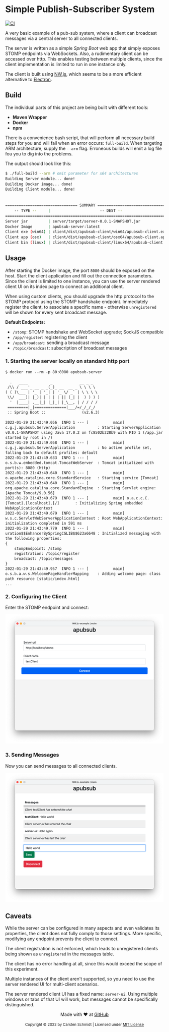 # Simple Publish-Subscriber System

[![CI](https://github.com/jazzschmidt/apubsub/actions/workflows/ci.yml/badge.svg?branch=main)](https://github.com/jazzschmidt/gradle-docker-plugin/actions/workflows/ci.yml)

A very basic example of a pub-sub system, where a client can broadcast messages via a central server to all connected
clients.

The server is written as a simple _Spring Boot_ web app that simply exposes STOMP endpoints via WebSockets. Also, a
rudimentary client can be accessed over http. This enables testing between multiple clients, since the client
implementation is limited to run in one instance only.

The client is built using [NW.js](https://nwjs.io/), which seems to be a more efficient alternative
to [Electron](https://www.electronjs.org/).

## Build

The individual parts of this project are being built with different tools:

- **Maven Wrapper**
- **Docker**
- **npm**

There is a convenience bash script, that will perform all necessary build steps for you and will fail when an error
occurs: `full-build`. When targeting ARM architecture, supply the `--arm` flag. Erroneous builds will emit a log file
fou you to dig into the problems.

The output should look like this:

```bash
$ ./full-build --arm # omit parameter for x64 architectures
Building Server module... done!
Building Docker image... done!
Building Client module... done!


================================ SUMMARY ================================
    -- TYPE --     |                      -- DEST --
=========================================================================
Server jar         | server/target/server-0.0.1-SNAPSHOT.jar
Docker Image       | apubsub-server:latest
Client exe (win64) | client/dist/apubsub-client/win64/apubsub-client.exe
Client app (osx)   | client/dist/apubsub-client/osx64/apubsub-client.app
Client bin (linux) | client/dist/apubsub-client/linux64/apubsub-client
```

## Usage

After starting the Docker image, the port `8080` should be exposed on the host. Start the client application and fill
out the connection parameters. Since the client is limited to one instance, you can use the server rendered client UI on
its index page to connect an additional client.

When using custom clients, you should upgrade the http protocol to the STOMP protocol using the STOMP handshake
endpoint. Immediately register the client, to associate a specific name - otherwise `unregistered` will be shown for
every sent broadcast message.

**Default Endpoints:**

- `/stomp`: STOMP handshake and WebSocket upgrade; SockJS compatible
- `/app/register`: registering the client
- `/app/broadcast`: sending a broadcast message
- `/topic/broadcast`:  subscription of broadcast messages

### 1. Starting the server locally on standard http port

```
$ docker run --rm -p 80:8080 apubsub-server

  .   ____          _            __ _ _
 /\\ / ___'_ __ _ _(_)_ __  __ _ \ \ \ \
( ( )\___ | '_ | '_| | '_ \/ _` | \ \ \ \
 \\/  ___)| |_)| | | | | || (_| |  ) ) ) )
  '  |____| .__|_| |_|_| |_\__, | / / / /
 =========|_|==============|___/=/_/_/_/
 :: Spring Boot ::                (v2.6.3)

2022-01-29 21:43:49.056  INFO 1 --- [           main] c.g.j.apubsub.ServerApplication          : Starting ServerApplication v0.0.1-SNAPSHOT using Java 17.0.2 on fc8502b228b9 with PID 1 (/app.jar started by root in /)
2022-01-29 21:43:49.058  INFO 1 --- [           main] c.g.j.apubsub.ServerApplication          : No active profile set, falling back to default profiles: default
2022-01-29 21:43:49.633  INFO 1 --- [           main] o.s.b.w.embedded.tomcat.TomcatWebServer  : Tomcat initialized with port(s): 8080 (http)
2022-01-29 21:43:49.640  INFO 1 --- [           main] o.apache.catalina.core.StandardService   : Starting service [Tomcat]
2022-01-29 21:43:49.640  INFO 1 --- [           main] org.apache.catalina.core.StandardEngine  : Starting Servlet engine: [Apache Tomcat/9.0.56]
2022-01-29 21:43:49.679  INFO 1 --- [           main] o.a.c.c.C.[Tomcat].[localhost].[/]       : Initializing Spring embedded WebApplicationContext
2022-01-29 21:43:49.679  INFO 1 --- [           main] w.s.c.ServletWebServerApplicationContext : Root WebApplicationContext: initialization completed in 591 ms
2022-01-29 21:43:49.779  INFO 1 --- [           main] uration$$EnhancerBySpringCGLIB$$623a6648 : Initialized messaging with the following properties: 
{
    stompEndpoint: /stomp
    registration: /topic/register
    broadcast: /topic/messages
}
2022-01-29 21:43:49.957  INFO 1 --- [           main] o.s.b.a.w.s.WelcomePageHandlerMapping    : Adding welcome page: class path resource [static/index.html]
...
```

### 2. Configuring the Client

Enter the STOMP endpoint and connect:

![Configuring the Client](https://raw.githubusercontent.com/jazzschmidt/apubsub/main/assets/client-connect.png)

### 3. Sending Messages

Now you can send messages to all connected clients.

![Sending Messages](https://raw.githubusercontent.com/jazzschmidt/apubsub/main/assets/client-chat.png)

## Caveats

While the server can be configured in many aspects and even validates its properties, the client does not fully comply
to those settings. More specific, modifying any endpoint prevents the client to connect.

The client registration is not enforced, which leads to unregistered clients being shown as `unregistered` in the
messages table.

The client has no error handling at all, since this would exceed the scope of this experiment.

Multiple instances of the client aren't supported, so you need to use the server rendered UI for multi-client scenarios.

The server rendered client UI has a fixed name: `server-ui`. Using multiple windows or tabs of that UI will work, but
messages cannot be specifically distinguished.

<div style="text-align: center;">

Made with :heart: at [GitHub](https://github.com/jazzschmidt/git-profile)

<small>Copyright © 2022 by Carsten Schmidt | Licensed
under [MIT License](https://github.com/jazzschmidt/apubsub/blob/master/LICENSE)</small>

</div>
